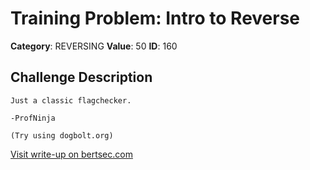 # Training Problem: Intro to Reverse
**Category**: REVERSING
**Value**: 50
**ID**: 160

## Challenge Description
```
Just a classic flagchecker.

-ProfNinja

(Try using dogbolt.org)
```

[Visit write-up on bertsec.com](https://bertsec.com/training-problem:-intro-to-reverse)
